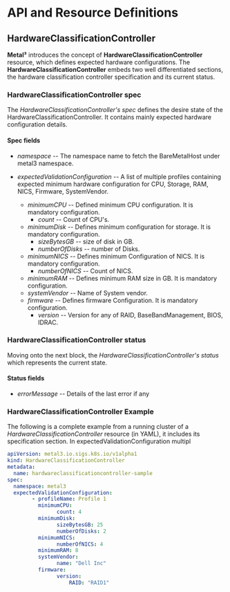 # API and Resource Definitions

## HardwareClassificationController

**Metal³** introduces the concept of **HardwareClassificationController** resource, which
defines expected hardware configurations. The **HardwareClassificationController** embeds
two well differentiated sections, the hardware classification controller specification
and its current status.

### HardwareClassificationController spec

The *HardwareClassificationController's* *spec* defines the desire state of the HardwareClassificationController. It contains mainly expected hardware configuration details.

#### Spec fields

* *namespace* -- The namespace name to fetch the BareMetalHost under metal3 namespace.

* *expectedValidationConfiguration* -- A list of multiple profiles containing expected minimum
hardware configuration for CPU, Storage, RAM, NICS, Firmware, SystemVendor.
  * *minimumCPU* -- Defined minimum CPU configuration. It is mandatory configuration.
    * *count* -- Count of CPU's.
  * *minimumDisk* -- Defines minimum configuration for storage. It is mandatory configuration.
    * *sizeBytesGB* -- size of disk in GB.
    * *numberOfDisks* -- number of Disks.
  * *minimumNICS* -- Defines minimum Configuration of NICS. It is mandatory configuration.
    * *numberOfNICS* -- Count of NICS.
  * *minimumRAM* -- Defines minimum RAM size in GB. It is mandatory configuration.
  * *systemVendor* -- Name of System vendor.
  * *firmware* -- Defines firmware Configuration. It is mandatory configuration.
    * *version* -- Version for any of RAID, BaseBandManagement, BIOS, IDRAC.


### HardwareClassificationController status

Moving onto the next block, the *HardwareClassificationController's* *status* which represents
the current state.

#### Status fields

* *errorMessage* -- Details of the last error if any

### HardwareClassificationController Example

The following is a complete example from a running cluster of a *HardwareClassificationController*
resource (in YAML), it includes its specification section. In expectedValidationConfiguration multipl

```yaml
apiVersion: metal3.io.sigs.k8s.io/v1alpha1
kind: HardwareClassificationController
metadata:
  name: hardwareclassificationcontroller-sample
spec:
  namespace: metal3
  expectedValidationConfiguration:
        - profileName: Profile 1
          minimumCPU:
                count: 4
          minimumDisk:
                sizeBytesGB: 25
                numberOfDisks: 2
          minimumNICS:
                numberOfNICS: 4
          minimumRAM: 8
          systemVendor:
                name: "Dell Inc"
          firmware:
                version:
                    RAID: "RAID1"
```